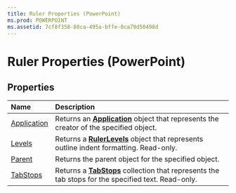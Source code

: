 ```yaml
---
title: Ruler Properties (PowerPoint)
ms.prod: POWERPOINT
ms.assetid: 7cf8f358-80ca-495a-bffe-0ca79d50498d
---
```



# Ruler Properties (PowerPoint)

## Properties



|**Name**|**Description**|
|:-----|:-----|
|[Application](ruler-application-property-powerpoint.md)|Returns an  **[Application](application-object-powerpoint.md)** object that represents the creator of the specified object.|
|[Levels](ruler-levels-property-powerpoint.md)|Returns a  **[RulerLevels](rulerlevels-object-powerpoint.md)** object that represents outline indent formatting. Read-only.|
|[Parent](ruler-parent-property-powerpoint.md)|Returns the parent object for the specified object.|
|[TabStops](ruler-tabstops-property-powerpoint.md)|Returns a  **[TabStops](tabstops-object-powerpoint.md)** collection that represents the tab stops for the specified text. Read-only.|

